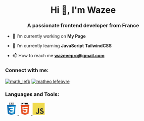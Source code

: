 <h1 align="center">Hi 👋, I'm Wazee</h1>
<h3 align="center">A passionate frontend developer from France</h3>

- 🔭 I’m currently working on **My Page**

- 🌱 I’m currently learning **JavaScript** **TailwindCSS**

- 📫 How to reach me **wazeeepro@gmail.com**

<h3 align="left">Connect with me:</h3>
<p align="left">
<a href="https://twitter.com/math_lefb" target="blank"><img align="center" src="https://raw.githubusercontent.com/rahuldkjain/github-profile-readme-generator/master/src/images/icons/Social/twitter.svg" alt="math_lefb" height="30" width="40" /></a>
<a href="https://www.linkedin.com/in/matheo-lefebvre-b48b032ab/" target="blank"><img align="center" src="https://raw.githubusercontent.com/rahuldkjain/github-profile-readme-generator/master/src/images/icons/Social/linked-in-alt.svg" alt="matheo lefebvre" height="30" width="40" /></a>
</p>

<h3 align="left">Languages and Tools:</h3>
<p align="left"> <a href="https://www.w3schools.com/css/" target="_blank" rel="noreferrer"> <img src="https://raw.githubusercontent.com/devicons/devicon/master/icons/css3/css3-original-wordmark.svg" alt="css3" width="40" height="40"/> </a> <a href="https://www.w3.org/html/" target="_blank" rel="noreferrer"> <img src="https://raw.githubusercontent.com/devicons/devicon/master/icons/html5/html5-original-wordmark.svg" alt="html5" width="40" height="40"/> </a> <a href="https://developer.mozilla.org/en-US/docs/Web/JavaScript" target="_blank" rel="noreferrer"> <img src="https://raw.githubusercontent.com/devicons/devicon/master/icons/javascript/javascript-original.svg" alt="javascript" width="40" height="40"/> </a> </p>
